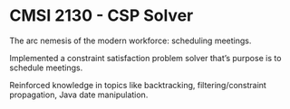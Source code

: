 
# CMSI 2130 - CSP Solver
The arc nemesis of the modern workforce: scheduling meetings.

Implemented a constraint satisfaction problem solver that’s purpose is to schedule meetings.

Reinforced knowledge in topics like backtracking, filtering/constraint propagation, Java date manipulation.
